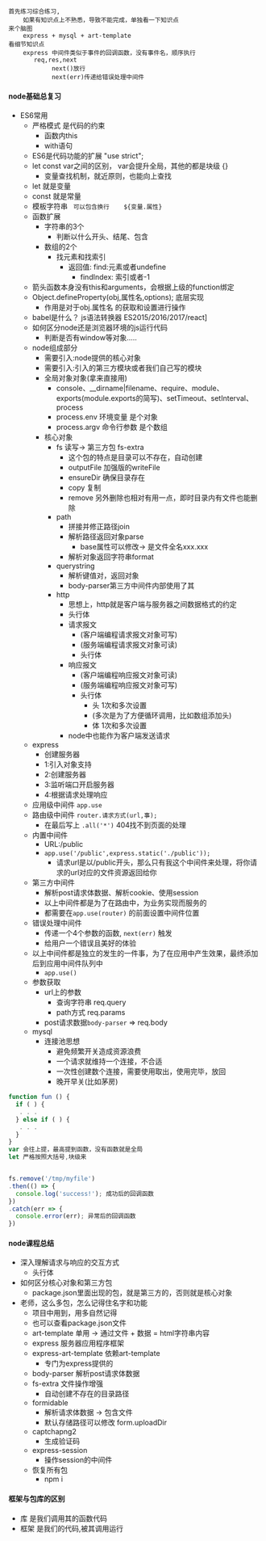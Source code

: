 

    首先练习综合练习,
        如果有知识点上不熟悉，导致不能完成，单独看一下知识点
    来个脑图
        express + mysql + art-template
    看细节知识点
        express 中间件类似于事件的回调函数，没有事件名，顺序执行
           req,res,next 
                next()放行
                next(err)传递给错误处理中间件

#### node基础总复习
* ES6常用
    - 严格模式 是代码的约束
        + 函数内this
        + with语句
    - ES6是代码功能的扩展  "use strict";
    - let const var之间的区别， var会提升全局，其他的都是块级 {}
        + 变量查找机制，就近原则，也能向上查找
    - let 就是变量
    - const 就是常量
    - 模板字符串 ` 可以包含换行    ${变量.属性}`
    - 函数扩展
        - 字符串的3个
            + 判断以什么开头、结尾、包含
        - 数组的2个
            + 找元素和找索引
                * 返回值: find:元素或者undefine
                    - findIndex: 索引或者-1
    - 箭头函数本身没有this和arguments，会根据上级的function绑定
    - Object.defineProperty(obj,属性名,options);   底层实现
        + 作用是对于obj.属性名 的获取和设置进行操作
    - babel是什么？ js语法转换器  ES2015/2016/2017/react]
    - 如何区分node还是浏览器环境的js运行代码
        + 判断是否有window等对象.....
    - node组成部分
        + 需要引入:node提供的核心对象
        + 需要引入:引入的第三方模块或者我们自己写的模块
        + 全局对象对象(拿来直接用)
            * console、__dirname|filename、require、module、exports(module.exports的简写)、setTimeout、setInterval、process
            * process.env 环境变量 是个对象
            * process.argv 命令行参数  是个数组
        + 核心对象
            * fs 读写->  第三方包 fs-extra
                - 这个包的特点是目录可以不存在，自动创建
                - outputFile 加强版的writeFile
                - ensureDir 确保目录存在  
                - copy 复制
                - remove 另外删除也相对有用一点，即时目录内有文件也能删除
            * path
                - 拼接并修正路径join
                - 解析路径返回对象parse 
                    + base属性可以修改-> 是文件全名xxx.xxx
                - 解析对象返回字符串format
            * querystring
                - 解析键值对，返回对象  
                - body-parser第三方中间件内部使用了其
            * http
                - 思想上，http就是客户端与服务器之间数据格式的约定
                - 头行体
                - 请求报文 
                    + (客户端编程请求报文对象可写)
                    + (服务端编程请求报文对象可读)
                    + 头行体
                - 响应报文  
                    + (客户端编程响应报文对象可读)
                    + (服务端编程响应报文对象可写)
                    + 头行体
                        * 头 1次和多次设置
                        * (多次是为了方便循环调用，比如数组添加头)
                        * 体 1次和多次设置
                - node中也能作为客户端发送请求
    - express
        * 创建服务器
        * 1:引入对象支持
        * 2:创建服务器
        * 3:监听端口开启服务器
        * 4:根据请求处理响应   
    - 应用级中间件 `app.use`
    - 路由级中间件 `router.请求方式(url,事);`
        + 在最后写上 `.all('*')` 404找不到页面的处理
    - 内置中间件
        + URL:/public
        + `app.use('/public',express.static('./public'));`
            * 请求url是以/public开头，那么只有我这个中间件来处理，将你请求的url对应的文件资源返回给你
    - 第三方中间件
        + 解析post请求体数据、解析cookie、使用session
        + 以上中间件都是为了在路由中，为业务实现而服务的
        + 都需要在`app.use(router)` 的前面设置中间件位置
    - 错误处理中间件
        + 传递一个4个参数的函数, `next(err)` 触发
        + 给用户一个错误且美好的体验
    - 以上中间件都是独立的发生的一件事，为了在应用中产生效果，最终添加后到应用中间件队列中
        + `app.use()`
    - 参数获取
        + url上的参数
            * 查询字符串  req.query
            * path方式  req.params
        + post请求数据`body-parser`  => req.body
    - mysql
        + 连接池思想
            * 避免频繁开关造成资源浪费
            * 一个请求就维持一个连接，不合适
            * 一次性创建数个连接，需要使用取出，使用完毕，放回
            * 晚开早关(比如茅房)

```javascript
function fun () {
  if ( ) {
   . . .
  } else if ( ) {
   . . .
  }
}
var 会往上提，最高提到函数，没有函数就是全局
let 严格按照大括号,块级来


fs.remove('/tmp/myfile')
.then(() => {
  console.log('success!'); 成功后的回调函数
})
.catch(err => {
  console.error(err); 异常后的回调函数
})


```

#### node课程总结
* 深入理解请求与响应的交互方式
    - 头行体
* 如何区分核心对象和第三方包
    - package.json里面出现的包，就是第三方的，否则就是核心对象
* 老师，这么多包，怎么记得住名字和功能
    - 项目中用到，用多自然记得
    - 也可以查看package.json文件
    - art-template 单用 -> 通过文件 + 数据 = html字符串内容
    - express 服务器应用程序框架
    - express-art-template 依赖art-template
        + 专门为express提供的
    - body-parser 解析post请求体数据
    - fs-extra 文件操作增强
        + 自动创建不存在的目录路径
    - formidable
        + 解析请求体数据 -> 包含文件
        + 默认存储路径可以修改 form.uploadDir
    - captchapng2
        + 生成验证码
    - express-session
        + 操作session的中间件
    - 恢复所有包
        + npm i

#### 框架与包库的区别
* 库 是我们调用其的函数代码
* 框架 是我们的代码,被其调用运行
